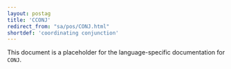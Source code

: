 ```yaml
---
layout: postag
title: 'CCONJ'
redirect_from: "sa/pos/CONJ.html"
shortdef: 'coordinating conjunction'
---
```


This document is a placeholder for the language-specific documentation
for `CONJ`.

